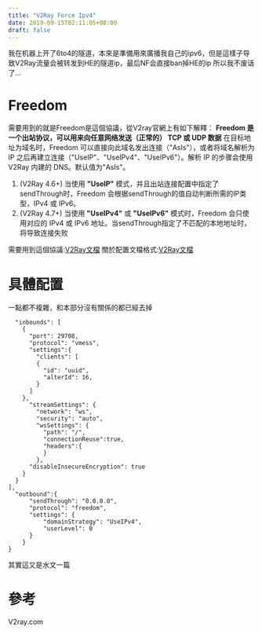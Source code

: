 ```yaml
---
title: "V2Ray Force Ipv4"
date: 2019-09-15T02:11:05+08:00
draft: false
---
```


我在机器上开了6to4的隧道，本來是準備用來廣播我自己的ipv6，但是這樣子导致V2Ray流量会被转发到HE的隧道ip，最后NF会直接ban掉HE的ip
所以我不废话了...

<!--more-->

# Freedom

需要用到的就是Freedom是這個協議，從V2ray官網上有如下解釋：
**Freedom 是一个出站协议，可以用来向任意网络发送（正常的） TCP 或 UDP 数据**
在目标地址为域名时，Freedom 可以直接向此域名发出连接（"AsIs"），或者将域名解析为 IP 之后再建立连接（"UseIP"、"UseIPv4"、"UseIPv6"）。解析 IP 的步骤会使用 V2Ray 内建的 DNS。默认值为"AsIs"。

1. (V2Ray 4.6+) 当使用 **"UseIP"** 模式，并且出站连接配置中指定了sendThrough时，Freedom 会根据sendThrough的值自动判断所需的IP类型，IPv4 或 IPv6。
2. (V2Ray 4.7+) 当使用 **"UseIPv4"** 或 **"UseIPv6"** 模式时，Freedom 会只使用对应的 IPv4 或 IPv6 地址。当sendThrough指定了不匹配的本地地址时，将导致连接失败

需要用到這個協議:[V2Ray文檔][1]
關於配置文檔格式:[V2Ray文檔][2]

# 具體配置

一點都不複雜，和本部分沒有關係的都已經去掉

```
  "inbounds": [
    {
      "port": 29708,
      "protocol": "vmess",
      "settings":{
        "clients": [
        {
          "id": "uuid",
          "alterId": 16,
        }
      ]
    },
      "streamSettings": {
        "network": "ws",
        "security": "auto",
        "wsSettings": {
          "path": "/",
          "connectionReuse":true,
          "headers":{
          }
        },
      "disableInsecureEncryption": true
    }
  }
],
  "outbound":{
      "sendThrough": "0.0.0.0",
      "protocol": "freedom",
      "settings": {
          "domainStrategy": "UseIPv4",
          "userLevel": 0
      }
    }
}

```

其實這又是水文一篇

# 參考

V2ray.com

[1]: https://www.v2ray.com/chapter_02/protocols/freedom.html
[2]: https://www.v2ray.com/chapter_02/01_overview.html#outboundobject